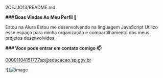 2CEJJO13/README.md

**### Boas Vindas Ao Meu Perfil 💙**

Estou na Alura
Estou me desenvolvendo na linguagem JavaScript
Utilizo esse espaço para minha organização e compartilhamento dos meus projetos desenvolvidos.

**### Voce pode entrar em contato comigo 📫**

00001104151777sp@educacao.sp.gov.br

![]![image](https://github.com/2CEJJO13/2CEJJO13/assets/170469976/9d88e395-2929-40b7-82e3-6c48ac49b10a)

